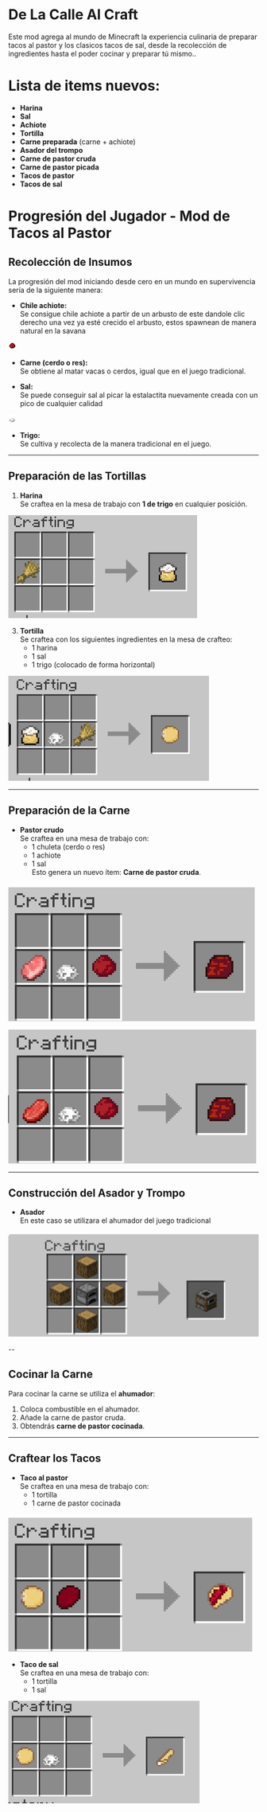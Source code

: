 # De La Calle Al Craft

Este mod agrega al mundo de Minecraft la experiencia culinaria de preparar tacos al pastor y los clasicos tacos de sal, desde la recolección de ingredientes hasta el poder cocinar y preparar tú mismo..

# Lista de items nuevos:

- **Harina**
- **Sal**
- **Achiote**
- **Tortilla**
- **Carne preparada** (carne + achiote)
- **Asador del trompo**
- **Carne de pastor cruda**
- **Carne de pastor picada**
- **Tacos de pastor**
- **Tacos de sal**

# Progresión del Jugador - Mod de Tacos al Pastor
##  Recolección de Insumos

La progresión del mod iniciando desde cero en un mundo en supervivencia sería de la siguiente manera:

- **Chile achiote:**  
  Se consigue chile achiote a partir de un arbusto de este dandole clic derecho una vez ya esté crecido el arbusto, estos spawnean de manera natural en la savana
  
![achiote](imgs/achiote.png)


- **Carne (cerdo o res):**  
  Se obtiene al matar vacas o cerdos, igual que en el juego tradicional.

- **Sal:**  
  Se puede conseguir sal al picar la estalactita nuevamente creada con un pico de cualquier calidad
  
![Sal](imgs/salt.png)

- **Trigo:**  
  Se cultiva y recolecta de la manera tradicional en el juego.

---

##  Preparación de las Tortillas

1. **Harina**  
   Se craftea en la mesa de trabajo con **1 de trigo** en cualquier posición.
   
![Harina](imgs/craftharina.png)


3. **Tortilla**  
   Se craftea con los siguientes ingredientes en la mesa de crafteo:
   - 1 harina  
   - 1 sal  
   - 1 trigo (colocado de forma horizontal)
   
![Tortilla](imgs/crafttortilla.png)


---

##  Preparación de la Carne

- **Pastor crudo**  
  Se craftea en una mesa de trabajo con:
  - 1 chuleta (cerdo o res)  
  - 1 achiote  
  - 1 sal  
  Esto genera un nuevo ítem: **Carne de pastor cruda**.

![Carne preparada](imgs/craftcarnepreparada.png)

![Carne preparada 2](imgs/craftcarnepreparada2.png)

---

##  Construcción del Asador y Trompo

- **Asador**  
  En este caso se utilizara el ahumador del juego tradicional
  
![Smoker](imgs/smoker.png)


--

## Cocinar la Carne

Para cocinar la carne se utiliza el **ahumador**:

1. Coloca combustible en el ahumador.
2. Añade la carne de pastor cruda.
3. Obtendrás **carne de pastor cocinada**.

---

##  Craftear los Tacos

- **Taco al pastor**  
  Se craftea en una mesa de trabajo con:
  - 1 tortilla  
  - 1 carne de pastor cocinada
    
![Taco de pastor](imgs/tacodepastor.png)

- **Taco de sal**  
  Se craftea en una mesa de trabajo con:
  - 1 tortilla  
  - 1 sal
    
![Taco de sal](imgs/crafttacodesal.png)






